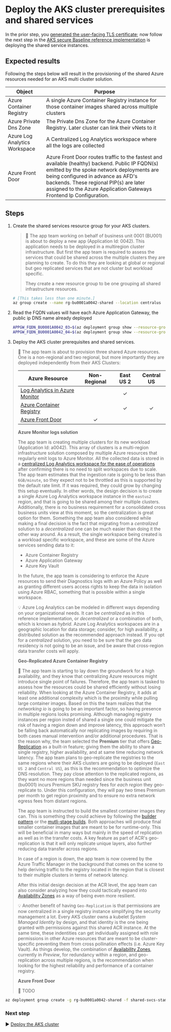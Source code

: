 # Deploy the AKS cluster prerequisites and shared services

In the prior step, you [generated the user-facing TLS certificate](./04-ca-certificates.md); now follow the next step in the [AKS secure Baseline reference implementation](./) is deploying the shared service instances.

## Expected results

Following the steps below will result in the provisioning of the shared Azure resources needed for an AKS multi cluster solution.

| Object                        | Purpose                                                                                                                                                                                                                                                                                                  |
| ----------------------------- | ---------------------------------------------------------------------------------------------------------------------------------------------------------------------------------------------------------------------------------------------------------------------------------------------------------|
| Azure Container Registry      | A single Azure Container Registry instance for those container images shared across multiple clusters                                                                                                                                                                                                    |
| Azure Private Dns Zone        | The Private Dns Zone for the Azure Container Registry. Later cluster can link their vNets to it                                                                                                                                                                                                          |
| Azure Log Analytics Workspace | A Centralized Log Analytics workspace where all the logs are collected                                                                                                                                                                                                                                   |
| Azure Front Door              | Azure Front Door routes traffic to the fastest and available (healthy) backend. Public IP FQDN(s) emitted by the spoke network deployments are being configured in advance as AFD's backends. These regional PIP(s) are later assigned to the Azure Application Gateways Frontend Ip Configuration.      |

## Steps

1. Create the shared services resource group for your AKS clusters.

   > :book: The app team working on behalf of business unit 0001 (BU001) is about to deploy a new app (Application Id: 0042). This application needs to be deployed in a multiregion cluster infrastructure. But first the app team is required to assess the services that could be shared across the multiple clusters they are planning to create. To do this they are looking at global or regional but geo replicated services that are not cluster but workload specific.
   >
   > They create a new resource group to be one grouping all shared infrastructure resources.

   ```bash
   # [This takes less than one minute.]
   az group create --name rg-bu0001a0042-shared --location centralus
   ```

1. Read the FQDN values will have each Azure Application Gateway, the public ip DNS name already deployed

   ```bash
   APPGW_FQDN_BU0001A0042_03=$(az deployment group show --resource-group rg-enterprise-networking-spokes -n spoke-BU0001A0042-03 --query properties.outputs.appGwFqdn.value -o tsv)
   APPGW_FQDN_BU0001A0042_04=$(az deployment group show --resource-group rg-enterprise-networking-spokes -n spoke-BU0001A0042-04 --query properties.outputs.appGwFqdn.value -o tsv)
   ```

1. Deploy the AKS cluster prerequisites and shared services.

  > :book: The app team is about to provision three shared Azure resources. One is a non-regional and two regional, but more importantly they are deployed independently from their AKS Clusters:
  >
  > | Azure Resource                                                                                                | Non-Regional  |  East US 2  | Central US |
  > |---------------------------------------------------------------------------------------------------------------|:-------------:|:-----------:|:----------:|
  > | [Log Analytics in Azure Monitor](https://docs.microsoft.com/azure/azure-monitor/logs/log-analytics-overview)  |               |      ✓      |            |
  > | [Azure Container Registry](https://docs.microsoft.com/azure/container-registry/)                              |               |      ✓      |      ✓     |
  > | [Azure Front Door](https://docs.microsoft.com/azure/frontdoor/front-door-overview)                            |      ✓        |             |            |
  >
  > **Azure Monitor logs solution**
  >
  > The app team is creating multiple clusters for its new workload (Application Id: a0042). This array of clusters is a multi-region infrastructure solution composed by multiple Azure resources that regularly emit logs to Azure Monitor. All the collected data is stored in a [centralized Log Analytics workspace for the ease of operations](https://docs.microsoft.com/en-us/azure/frontdoor/front-door-overview) after confirming there is no need to split workspaces due to scale. The app team estimates that the ingestion rate is going to be less than `6GB/minute`, so they expect not to be throttled as this is supported by the default rate limit. If it was required, they could grow by changing this setup eventually. In other words, the design decision is to create a single Azure Log Analytics workspace instance in the `eastus2` region, and that is going to be shared among their multiple clusters. Additionally, there is no business requirement for a consolidated cross business units view at this moment, so the centralization is great option for them. Something the app team also considered while making a final decision is the fact that migrating from a _centralized_ solution to a _decentralized_ one can be much easier than doing it the other way around. As a result, the single workspace being created is a workload specific workspace, and these are some of the Azure services sending data to it:
  >
  > - Azure Container Registry
  > - Azure Application Gateway
  > - Azure Key Vault
  >
  >  In the future, the app team is considering to enforce the Azure resources to send their Diagnostics logs with an Azure Policy as well as granting different users access rights to keep the data in isolation using Azure RBAC, something that is possible within a single workspace.
  >
  >  :bulb:  Azure Log Analytics can be modeled in different ways depending on your organizational needs. It can be _centralized_ as in this reference implementation, or _decentralized_ or a combination of both, which is known as _hybrid_. Azure Log Analytics workspaces are in a geographic location for data storage; consider, for high availability, a distributed solution as the recommended approach instead. If you opt for a _centralized_ solution, you need to be sure that the geo data residency is not going to be an issue, and be aware that cross-region data transfer costs will apply.
  >
  > **Geo-Replicated Azure Container Registry**
  >
  > :book: The app team is starting to lay down the groundwork for a high availability, and they know that centralizing Azure resources might introduce single point of failures. Therefore, the app team is tasked to assess how the resources could be shared efficiently without losing reliability. When looking at the Azure Container Registry, it adds at least one additional complexity which is the proximity while pulling large container images. Based on this the team realizes that the _networking io_ is going to be an important factor, so having presence in multiple regions looks promising. Although managing registry instances per region insted of shared a single one could mitigate the risk of having a region down and improve latency, this approach won’t be falling back automatically nor replicating images by requiring in both cases manual intervention and/or additional procedures.  That is the reason why, the team selected the **Premium** tier that offers [Geo-Replication](https://docs.microsoft.com/en-us/azure/container-registry/container-registry-geo-replication) as a built-in feature; giving them the ability to share a single registry, higher availability, and at same time reducing network latency. The app team plans to geo-replicate the registries to the same regions where their AKS clusters are going to be deployed (`East US 2` and `Central US`), as this is the recommendation to optimize the DNS resolution. They pay close attention to the replicated regions, as they want no more regions than needed since the business unit (bu0001) incurs Premium SKU registry fees for _each region_ they geo-replicate to. Under this configuration, they will pay *two* times Premium per month to get region proximity and to ensure no extra network egress fees from distant regions.
  >
  > The app team is instructed to build the smallest container images they can. This is something they could achieve by following the [builder pattern](https://docs.docker.com/develop/develop-images/multistage-build/#before-multi-stage-builds) or the [mutli-stage builds](https://docs.docker.com/develop/develop-images/multistage-build/#use-multi-stage-builds). Both approaches will produce final smaller container images that are meant to be for runtime-only. This will be beneficial in many ways but mainly in the speed of replication as well as in the transfer costs. A key feature as part of ACR's geo-replication is that it will only replicate unique layers, also further reducing data transfer across regions.
  >
  > In case of a region is down, the app team is now covered by the Azure Traffic Manager in the background that comes on the scene to help deriving traffic to the registry located in the region that is closest to their multiple clusters in terms of network latency.
  >
  > After this initial design decision at the ACR level, the app team can also consider analyzing how they could tactically expand into [Availability Zones](https://docs.microsoft.com/azure/container-registry/zone-redundancy) as a way of being even more resilient.
  >
  > :bulb: Another benefit of having `Geo-Replication` is that permissions are now centralized in a single registry instance simplifying the security management a lot. Every AKS cluster owns a kubelet _System Managed Identity_ by design, and that identity is the one being granted with permissions against this shared ACR instance. At the same time, these indentities can get individually assigned with role permissions in other Azure resources that are meant to be cluster-specific preventing them from cross pollination effects (i.e. Azure Key Vault). As things develop, the combination of [Availability Zones](https://docs.microsoft.com/azure/container-registry/zone-redundancy), currently in _Preview_,  for redundancy within a region, and geo-replication across multiple regions, is the recommendation when looking for the highest reliability and performance of a container registry.
  >
  > **Azure Front Door**
  >
  > :book: TODO

   ```bash
   az deployment group create -g rg-bu0001a0042-shared -f shared-svcs-stamp.json -p location=eastus2  fontDoorBackend="['${APPGW_FQDN_BU0001A0042_03}','${APPGW_FQDN_BU0001A0042_04}']"
   ```

### Next step

:arrow_forward: [Deploy the AKS cluster](./06-aks-cluster.md)
